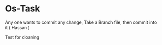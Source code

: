 # Os-Task

Any one wants to commit any change, 
Take a Branch file, then commit into it
( Hassan ) 

Test for cloaning